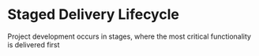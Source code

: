 # Staged Delivery Lifecycle


Project development occurs in stages, where the most critical
functionality is delivered first

